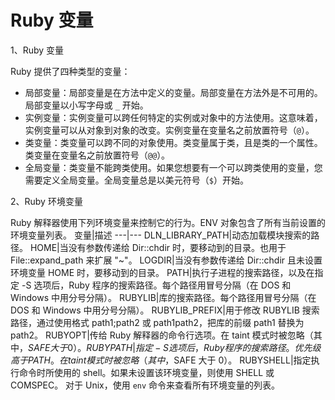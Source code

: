 # Ruby 变量

1、Ruby 变量

Ruby 提供了四种类型的变量：

- 局部变量：局部变量是在方法中定义的变量。局部变量在方法外是不可用的。局部变量以小写字母或 `_` 开始。
- 实例变量：实例变量可以跨任何特定的实例或对象中的方法使用。这意味着，实例变量可以从对象到对象的改变。实例变量在变量名之前放置符号（`@`）。
- 类变量：类变量可以跨不同的对象使用。类变量属于类，且是类的一个属性。类变量在变量名之前放置符号（`@@`）。
- 全局变量：类变量不能跨类使用。如果您想要有一个可以跨类使用的变量，您需要定义全局变量。全局变量总是以美元符号（`$`）开始。

2、Ruby 环境变量

Ruby 解释器使用下列环境变量来控制它的行为。ENV 对象包含了所有当前设置的环境变量列表。
变量|描述
---|---
DLN_LIBRARY_PATH|动态加载模块搜索的路径。
HOME|当没有参数传递给 Dir::chdir 时，要移动到的目录。也用于 File::expand_path 来扩展 "~"。
LOGDIR|当没有参数传递给 Dir::chdir 且未设置环境变量 HOME 时，要移动到的目录。
PATH|执行子进程的搜索路径，以及在指定 -S 选项后，Ruby 程序的搜索路径。每个路径用冒号分隔（在 DOS 和 Windows 中用分号分隔）。
RUBYLIB|库的搜索路径。每个路径用冒号分隔（在 DOS 和 Windows 中用分号分隔）。
RUBYLIB_PREFIX|用于修改 RUBYLIB 搜索路径，通过使用格式 path1;path2 或 path1path2，把库的前缀 path1 替换为 path2。
RUBYOPT|传给 Ruby 解释器的命令行选项。在 taint 模式时被忽略（其中，$SAFE 大于 0）。
RUBYPATH|指定 -S 选项后，Ruby 程序的搜索路径。优先级高于 PATH。在 taint 模式时被忽略（其中，$SAFE 大于 0）。
RUBYSHELL|指定执行命令时所使用的 shell。如果未设置该环境变量，则使用 SHELL 或 COMSPEC。
对于 Unix，使用 `env` 命令来查看所有环境变量的列表。
